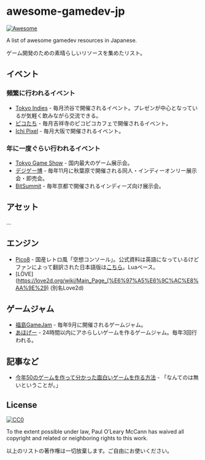 # awesome-gamedev-jp

[![Awesome](https://awesome.re/badge.svg)](https://awesome.re)

A list of awesome gamedev resources in Japanese.

ゲーム開発のための素晴らしいリソースを集めたリスト。

## イベント

### 頻繁に行われるイベント

- [Tokyo Indies](https://tokyoindies.com/) - 毎月渋谷で開催されるイベント。プレゼンが中心となっているが気軽く飲みながら交流できる。
- [ピコたち](http://picotachi.com) - 毎月吉祥寺のピコピコカフェで開催されるイベント。
- [Ichi Pixel](http://ichipixel.net/) - 毎月大阪で開催されるイベント。

### 年に一度ぐらい行われるイベント

- [Tokyo Game Show](http://expo.nikkeibp.co.jp/tgs/2017/) - 国内最大のゲーム展示会。
- [デジゲー博](http://digigame-expo.org/) - 毎年11月に秋葉原で開催される同人・インディーオンリー展示会・即売会。
- [BitSummit](http://www.bitsummit.org/2018/) - 毎年京都で開催されるインディーズ向け展示会。

## アセット

...

## エンジン

- [Pico8](https://www.lexaloffle.com/pico-8.php) - 国産レトロ風「空想コンソール」。公式資料は英語になっているけどファンによって翻訳された日本語版は[こちら](https://github.com/kitao/pico8-jp/blob/master/pico8-jp.txt)。Luaベース。
- [LÖVE](https://love2d.org/wiki/Main_Page_(%E6%97%A5%E6%9C%AC%E8%AA%9E%29) (別名Love2d)

## ゲームジャム

- [福島GameJam](http://fgj.igda.jp/) - 毎年9月に開催されるゲームジャム。
- [あほげー](http://ahoge.info/) - 24時間以内にアホらしいゲームを作るゲームジャム。毎年3回行われる。

## 記事など

- [今年50のゲームを作って分かった面白いゲームを作る方法](http://aba.hatenablog.com/entry/20141223/p1) - 「なんてのは無いということが。」

## License

[![CC0](http://mirrors.creativecommons.org/presskit/buttons/88x31/svg/cc-zero.svg)](https://creativecommons.org/publicdomain/zero/1.0/)

To the extent possible under law, Paul O'Leary McCann has waived all copyright and related or neighboring rights to this work.

以上のリストの著作権は一切放棄します。ご自由にお使いください。
